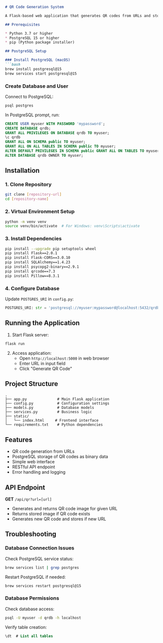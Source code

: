 ```markdown
# QR Code Generation System

A Flask-based web application that generates QR codes from URLs and stores them in PostgreSQL database.

## Prerequisites

* Python 3.7 or higher
* PostgreSQL 15 or higher
* pip (Python package installer)

## PostgreSQL Setup

### Install PostgreSQL (macOS)
```bash
brew install postgresql@15
brew services start postgresql@15
```

### Create Database and User
Connect to PostgreSQL:
```bash
psql postgres
```

In PostgreSQL prompt, run:
```sql
CREATE USER myuser WITH PASSWORD 'mypassword';
CREATE DATABASE qrdb;
GRANT ALL PRIVILEGES ON DATABASE qrdb TO myuser;
\c qrdb
GRANT ALL ON SCHEMA public TO myuser;
GRANT ALL ON ALL TABLES IN SCHEMA public TO myuser;
ALTER DEFAULT PRIVILEGES IN SCHEMA public GRANT ALL ON TABLES TO myuser;
ALTER DATABASE qrdb OWNER TO myuser;
```

## Installation

### 1. Clone Repository
```bash
git clone [repository-url]
cd [repository-name]
```

### 2. Virtual Environment Setup
```bash
python -m venv venv
source venv/bin/activate  # For Windows: venv\Scripts\activate
```

### 3. Install Dependencies
```bash
pip install --upgrade pip setuptools wheel
pip install Flask==2.0.1
pip install Flask-CORS==3.0.10
pip install SQLAlchemy==1.4.23
pip install psycopg2-binary==2.9.1
pip install qrcode==7.3
pip install Pillow==8.3.1
```

### 4. Configure Database
Update `POSTGRES_URI` in `config.py`:
```python
POSTGRES_URI: str = 'postgresql://myuser:mypassword@localhost:5432/qrdb'
```

## Running the Application

1. Start Flask server:
```bash
flask run
```

2. Access application:
   * Open `http://localhost:5000` in web browser
   * Enter URL in input field
   * Click "Generate QR Code"

## Project Structure
```
.
├── app.py              # Main Flask application
├── config.py           # Configuration settings
├── models.py           # Database models
├── services.py         # Business logic
├── static/
│   └── index.html     # Frontend interface
└── requirements.txt    # Python dependencies
```

## Features

* QR code generation from URLs
* PostgreSQL storage of QR codes as binary data
* Simple web interface
* RESTful API endpoint
* Error handling and logging

## API Endpoint

**GET** `/api/qr?url=[url]`
* Generates and returns QR code image for given URL
* Returns stored image if QR code exists
* Generates new QR code and stores if new URL

## Troubleshooting

### Database Connection Issues
Check PostgreSQL service status:
```bash
brew services list | grep postgres
```

Restart PostgreSQL if needed:
```bash
brew services restart postgresql@15
```

### Database Permissions
Check database access:
```bash
psql -U myuser -d qrdb -h localhost
```

Verify table creation:
```sql
\dt  # List all tables
```
```